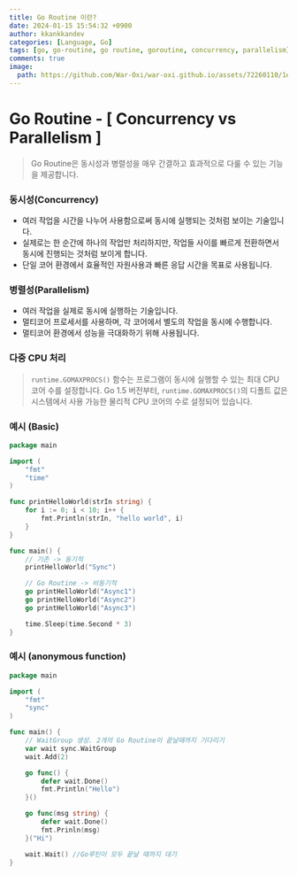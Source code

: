 ```yaml
---
title: Go Routine 이란?
date: 2024-01-15 15:54:32 +0900
author: kkankkandev
categories: [Language, Go]
tags: [go, go-routine, go routine, goroutine, concurrency, parallelism]     # TAG names should always be lowercase
comments: true
image:
  path: https://github.com/War-Oxi/war-oxi.github.io/assets/72260110/1ecf813a-e46a-40b6-948e-c07013618f58
---
```

# Go Routine - [ Concurrency vs Parallelism ]

> Go Routine은 동시성과 병렬성을 매우 간결하고 효과적으로 다룰 수 있는 기능을 제공합니다.
> 

### 동시성(Concurrency)

- 여러 작업을 시간을 나누어 사용함으로써 동시에 실행되는 것처럼 보이는 기술입니다.
- 실제로는 한 순간에 하나의 작업만 처리하지만, 작업들 사이를 빠르게 전환하면서 동시에 진행되는 것처럼 보이게 합니다.
- 단일 코어 환경에서 효율적인 자원사용과 빠른 응답 시간을 목표로 사용됩니다.

### 병렬성(Parallelism)

- 여러 작업을 실제로 동시에 실행하는 기술입니다.
- 멀티코어 프로세서를 사용하며, 각 코어에서 별도의 작업을 동시에 수행합니다.
- 멀티코어 환경에서 성능을 극대화하기 위해 사용됩니다.

### 다중 CPU 처리

> `runtime.GOMAXPROCS()` 함수는 프로그램이 동시에 실행할 수 있는 최대 CPU 코어 수를 설정합니다.
Go 1.5 버전부터, `runtime.GOMAXPROCS()`의 디폴트 값은 시스템에서 사용 가능한 물리적 CPU 코어의 수로 설정되어 있습니다.
> 

### 예시 (Basic)

```go
package main

import (
	"fmt"
	"time"
)

func printHelloWorld(strIn string) {
	for i := 0; i < 10; i++ {
		fmt.Println(strIn, "hello world", i)
	}
}

func main() {
	// 기존 -> 동기적
	printHelloWorld("Sync")

	// Go Routine -> 비동기적
	go printHelloWorld("Async1")
	go printHelloWorld("Async2")
	go printHelloWorld("Async3")

	time.Sleep(time.Second * 3)
}
```

### 예시 (anonymous function)
```go
package main

import (
	"fmt"
	"sync"
)

func main() {
	// WaitGroup 생성. 2개의 Go Routine이 끝날때까지 기다리기
	var wait sync.WaitGroup
	wait.Add(2)

	go func() {
		defer wait.Done()
		fmt.Println("Hello")
	}()

	go func(msg string) {
		defer wait.Done()
		fmt.Prinln(msg)
	}("Hi")

	wait.Wait() //Go루틴이 모두 끝날 때까지 대기
}
```